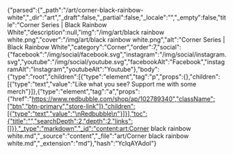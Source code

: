 {"parsed":{"_path":"/art/corner-black-rainbow-white","_dir":"art","_draft":false,"_partial":false,"_locale":"","_empty":false,"title":"Corner Series | Black Rainbow White","description":null,"img":"/img/art/black rainbow white.png","cover":"/img/art/black rainbow white.png","alt":"Corner Series | Black Rainbow White","category":"Corner","order":7,"social":{"facebook":"/img/social/facebook.svg","instagram":"/img/social/instagram.svg","youtube":"/img/social/youtube.svg","facebookAlt":"Facebook","instagramAlt":"Instagram","youtubeAlt":"Youtube"},"body":{"type":"root","children":[{"type":"element","tag":"p","props":{},"children":[{"type":"text","value":"Like what you see? Support me with some merch"}]},{"type":"element","tag":"a","props":{"href":"https://www.redbubble.com/shop/ap/102789340","className":["btn","btn-primary","store-link"]},"children":[{"type":"text","value":"\nRedbubble\n"}]}],"toc":{"title":"","searchDepth":2,"depth":2,"links":[]}},"_type":"markdown","_id":"content:art:Corner black rainbow white.md","_source":"content","_file":"art/Corner black rainbow white.md","_extension":"md"},"hash":"YcIqAYAdoI"}